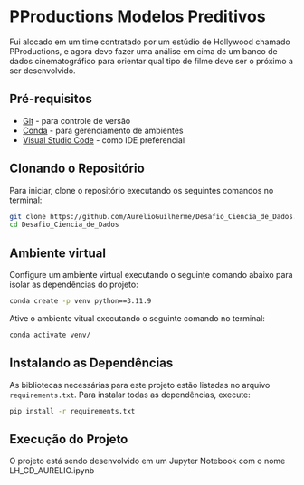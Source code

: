 # PProductions Modelos Preditivos

Fui alocado em um time contratado por um estúdio de Hollywood chamado PProductions, e agora devo fazer uma análise em cima de um banco de dados cinematográfico para orientar qual tipo de filme deve ser o próximo a ser desenvolvido.

## Pré-requisitos

- [Git](https://git-scm.com/) - para controle de versão
- [Conda](https://docs.conda.io/projects/conda/en/latest/user-guide/install/index.html) - para gerenciamento de ambientes
- [Visual Studio Code](https://code.visualstudio.com/) - como IDE preferencial

## Clonando o Repositório

Para iniciar, clone o repositório executando os seguintes comandos no terminal:


```bash
git clone https://github.com/AurelioGuilherme/Desafio_Ciencia_de_Dados.git
cd Desafio_Ciencia_de_Dados
```

## Ambiente virtual
Configure um ambiente virtual executando o seguinte comando abaixo para isolar as dependências do projeto:

```bash
conda create -p venv python==3.11.9
```

Ative o ambiente vitual executando o seguinte comando no terminal:

```bash
conda activate venv/
```

## Instalando as Dependências
As bibliotecas necessárias para este projeto estão listadas no arquivo `requirements.txt`. Para instalar todas as dependências, execute:

```bash
pip install -r requirements.txt
```

## Execução do Projeto
O projeto está sendo desenvolvido em um Jupyter Notebook com o nome LH_CD_AURELIO.ipynb








